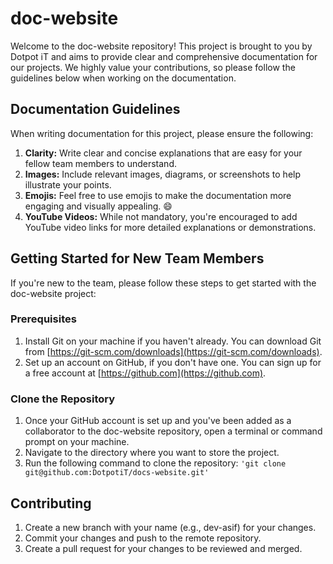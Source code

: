 # doc-website

Welcome to the doc-website repository! This project is brought to you by Dotpot iT and aims to provide clear and comprehensive documentation for our projects. We highly value your contributions, so please follow the guidelines below when working on the documentation.

## Documentation Guidelines

When writing documentation for this project, please ensure the following:

1. **Clarity:** Write clear and concise explanations that are easy for your fellow team members to understand.
2. **Images:** Include relevant images, diagrams, or screenshots to help illustrate your points.
3. **Emojis:** Feel free to use emojis to make the documentation more engaging and visually appealing. 😄
4. **YouTube Videos:** While not mandatory, you're encouraged to add YouTube video links for more detailed explanations or demonstrations.


## Getting Started for New Team Members

If you're new to the team, please follow these steps to get started with the doc-website project:

### Prerequisites

1. Install Git on your machine if you haven't already. You can download Git from [https://git-scm.com/downloads](https://git-scm.com/downloads).
2. Set up an account on GitHub, if you don't have one. You can sign up for a free account at [https://github.com](https://github.com).

### Clone the Repository

1. Once your GitHub account is set up and you've been added as a collaborator to the doc-website repository, open a terminal or command prompt on your machine.
2. Navigate to the directory where you want to store the project.
3. Run the following command to clone the repository:
   ``'git clone git@github.com:DotpotiT/docs-website.git'``
   
 ## Contributing

1. Create a new branch with your name (e.g., dev-asif) for your changes.
2. Commit your changes and push to the remote repository.
3. Create a pull request for your changes to be reviewed and merged.

